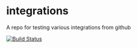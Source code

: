 # integrations
A repo for testing various integrations from github

[![Build Status](https://travis-ci.org/jonaslinde/integrations.svg?branch=master)](https://travis-ci.org/jonaslinde/integrations)

